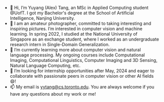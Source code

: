 - 👋 Hi, I’m Yuyang (Alex) Tang, an MSc in Applied Computing student @UofT. I got my Bachelor's degree at the School of Artificial Intelligence, Nanjing University.
- 👀 I am an amateur photographer, committed to taking interesting and inspiring pictures. I’m interested in computer vision and machine learning. In spring 2022, I studied at the National University of Singapore as an exchange student, where I worked as an undergraduate research intern in Single-Domain Generalization.
- 🌱 I’m currently learning more about computer vision and natural language processing.  My ongoing courses include Computational Imaging, Computational Linguistics, Computer Imaging and 3D Sensing, Natural Language Computing, etc.
- 💞️ I’m looking for internship opportunities after May, 2024 and eager to collaborate with passionate peers in computer vision or other AI fields 😄!
- 📫 My email is yytang@cs.toronto.edu. You are always welcome if you have any questions about my work or me!
<!---
Alex-Tang-0113/Alex-Tang-0113 is a ✨ special ✨ repository because its `README.md` (this file) appears on your GitHub profile.
You can click the Preview link to take a look at your changes.
--->
